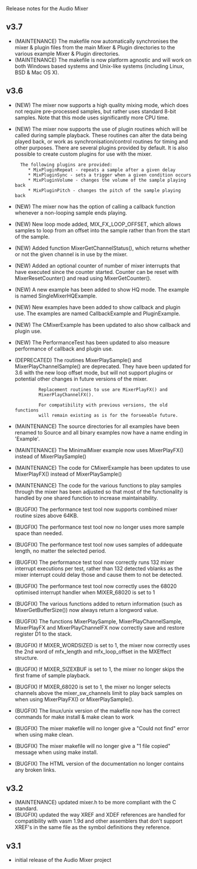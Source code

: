 Release notes for the Audio Mixer

v3.7
----
* (MAINTENANCE) The makefile now automatically synchronises the mixer & plugin
                files from the main Mixer & Plugin directories to the various
                example Mixer & Plugin directories.
* (MAINTENANCE) The makefile is now platform agnostic and will work on both
                Windows based systems and Unix-like systems (including Linux,
                BSD & Mac OS X).

v3.6
----
* (NEW) The mixer now supports a high quality mixing mode, which does not
        require pre-processed samples, but rather uses standard 8-bit samples.
        Note that this mode uses significantly more CPU time.
* (NEW) The mixer now supports the use of plugin routines which will be called
        during sample playback. These routines can alter the data being played
        back, or work as synchronisation/control routines for timing and other
        purposes. There are several plugins provided by default. It is also
        possible to create custom plugins for use with the mixer.

        The following plugins are provided:
           * MixPluginRepeat - repeats a sample after a given delay
           * MixPluginSync - sets a trigger when a given condition occurs
           * MixPluginVolume - changes the volume of the sample playing back
           * MixPluginPitch - changes the pitch of the sample playing back
* (NEW) The mixer now has the option of calling a callback function whenever a
        non-looping sample ends playing.
* (NEW) New loop mode added, MIX_FX_LOOP_OFFSET, which allows samples to loop
        from an offset into the sample rather than from the start of the 
        sample.
* (NEW) Added function MixerGetChannelStatus(), which returns whether or not
        the given channel is in use by the mixer.
* (NEW) Added an optional counter of number of mixer interrupts that have
        executed since the counter started. Counter can be reset with 
        MixerResetCounter() and read using MixerGetCounter().
* (NEW) A new example has been added to show HQ mode. The example is named
        SingleMixerHQExample.
* (NEW) New examples have been added to show callback and plugin use. The 
        examples are named CallbackExample and PluginExample.
* (NEW) The CMixerExample has been updated to also show callback and plugin
        use.
* (NEW) The PerformanceTest has been updated to also measure performance of
        callback and plugin use.
* (DEPRECATED) The routines MixerPlaySample() and MixerPlayChannelSample() are
               deprecated. They have been updated for 3.6 with the new loop 
               offset mode, but will not support plugins or potential other 
               changes in future versions of the mixer.
			   
               Replacement routines to use are MixerPlayFX() and 
               MixerPlayChannelFX().
			   
               For compatibility with previous versions, the old functions
               will remain existing as is for the forseeable future.
* (MAINTENANCE) The source directories for all examples have been renamed to
                <example>Source and all binary examples now have a name ending
                in 'Example'.
* (MAINTENANCE) The MinimalMixer example now uses MixerPlayFX() instead of 
                MixerPlaySample()
* (MAINTENANCE) The code for CMixerExample has been updates to use 
                MixerPlayFX() instead of MixerPlaySample()
* (MAINTENANCE) The code for the various functions to play samples through the
                mixer has been adjusted so that most of the functionality is 
                handled by one shared function to increase maintainability.
* (BUGFIX) The performance test tool now supports combined mixer routine sizes
           above 64KB.
* (BUGFIX) The performance test tool now no longer uses more sample space than
           needed.
* (BUGFIX) The performance test tool now uses samples of addequate length, no
           matter the selected period.
* (BUGFIX) The performance test tool now correctly runs 132 mixer interrupt
           executions per test, rather than 132 detected vblanks as the mixer
           interrupt could delay those and cause them to not be detected.
* (BUGFIX) The performance test tool now correctly uses the 68020 optimised
           interrupt handler when MIXER_68020 is set to 1
* (BUGFIX) The various functions added to return information (such as
           MixerGetBufferSize()) now always return a longword value.
* (BUGFIX) The functions MixerPlaySample, MixerPlayChannelSample, MixerPlayFX
           and MixerPlayChannelFX now correctly save and restore register D1
           to the stack.
* (BUGFIX) If MIXER_WORDSIZED is set to 1, the mixer now correctly uses the 
           2nd word of mfx_length and mfx_loop_offset in the MXEffect
           structure.
* (BUGFIX) If MIXER_SIZEXBUF is set to 1, the mixer no longer skips the first
           frame of sample playback.
* (BUGFIX) If MIXER_68020 is set to 1, the mixer no longer selects channels
           above the mixer_sw_channels limit to play back samples on when 
           using MixerPlayFX() or MixerPlaySample().
* (BUGFIX) The linux/unix version of the makefile now has the correct commands
           for make install & make clean to work
* (BUGFIX) The mixer makefile will no longer give a "Could not find" error
           when using make clean.
* (BUGFIX) The mixer makefile will no longer give a "1 file copied" message
           when using make install.
* (BUGFIX) The HTML version of the documentation no longer contains any broken
           links.

v3.2
----
* (MAINTENANCE) updated mixer.h to be more compliant with the C standard.
* (BUGFIX) updated the way XREF and XDEF references are handled for 
           compatibility with vasm 1.9d and other assemblers that don't 
           support XREF's in the same file as the symbol definitions they
           reference.

v3.1
----
* initial release of the Audio Mixer project